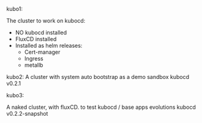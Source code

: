 

kubo1:

The cluster to work on kubocd:
- NO kubocd installed
- FluxCD installed
- Installed as helm releases:
  - Cert-manager
  - Ingress
  - metallb

kubo2:
A cluster with system auto bootstrap as a demo sandbox
kubocd v0.2.1

kubo3:

A naked cluster, with fluxCD. to test kubocd / base apps evolutions
kubocd v0.2.2-snapshot
